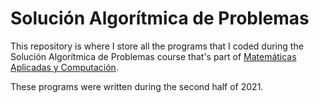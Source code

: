 # Solución Algorítmica de Problemas

This repository is where I store all the programs that I coded during the Solución Algorítmica de Problemas course that's part of [Matemáticas Aplicadas y Computación](https://www.acatlan.unam.mx/index.php?id=31).

These programs were written during the second half of 2021. 

